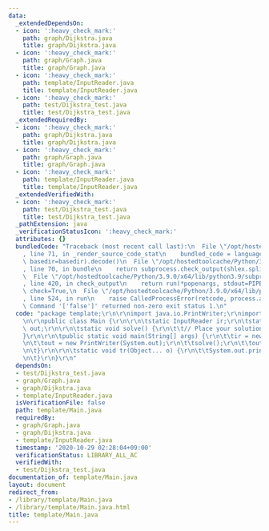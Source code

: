 ```yaml
---
data:
  _extendedDependsOn:
  - icon: ':heavy_check_mark:'
    path: graph/Dijkstra.java
    title: graph/Dijkstra.java
  - icon: ':heavy_check_mark:'
    path: graph/Graph.java
    title: graph/Graph.java
  - icon: ':heavy_check_mark:'
    path: template/InputReader.java
    title: template/InputReader.java
  - icon: ':heavy_check_mark:'
    path: test/Dijkstra_test.java
    title: test/Dijkstra_test.java
  _extendedRequiredBy:
  - icon: ':heavy_check_mark:'
    path: graph/Dijkstra.java
    title: graph/Dijkstra.java
  - icon: ':heavy_check_mark:'
    path: graph/Graph.java
    title: graph/Graph.java
  - icon: ':heavy_check_mark:'
    path: template/InputReader.java
    title: template/InputReader.java
  _extendedVerifiedWith:
  - icon: ':heavy_check_mark:'
    path: test/Dijkstra_test.java
    title: test/Dijkstra_test.java
  _pathExtension: java
  _verificationStatusIcon: ':heavy_check_mark:'
  attributes: {}
  bundledCode: "Traceback (most recent call last):\n  File \"/opt/hostedtoolcache/Python/3.9.0/x64/lib/python3.9/site-packages/onlinejudge_verify/documentation/build.py\"\
    , line 71, in _render_source_code_stat\n    bundled_code = language.bundle(stat.path,\
    \ basedir=basedir).decode()\n  File \"/opt/hostedtoolcache/Python/3.9.0/x64/lib/python3.9/site-packages/onlinejudge_verify/languages/user_defined.py\"\
    , line 70, in bundle\n    return subprocess.check_output(shlex.split(command))\n\
    \  File \"/opt/hostedtoolcache/Python/3.9.0/x64/lib/python3.9/subprocess.py\"\
    , line 420, in check_output\n    return run(*popenargs, stdout=PIPE, timeout=timeout,\
    \ check=True,\n  File \"/opt/hostedtoolcache/Python/3.9.0/x64/lib/python3.9/subprocess.py\"\
    , line 524, in run\n    raise CalledProcessError(retcode, process.args,\nsubprocess.CalledProcessError:\
    \ Command '['false']' returned non-zero exit status 1.\n"
  code: "package template;\r\n\r\nimport java.io.PrintWriter;\r\nimport java.util.Arrays;\r\
    \n\r\npublic class Main {\r\n\r\n\tstatic InputReader ir;\r\n\tstatic PrintWriter\
    \ out;\r\n\r\n\tstatic void solve() {\r\n\t\t// Place your solution here.\r\n\t\
    }\r\n\r\n\tpublic static void main(String[] args) {\r\n\t\tir = new InputReader(System.in);\r\
    \n\t\tout = new PrintWriter(System.out);\r\n\t\tsolve();\r\n\t\tout.flush();\r\
    \n\t}\r\n\r\n\tstatic void tr(Object... o) {\r\n\t\tSystem.out.println(Arrays.deepToString(o));\r\
    \n\t}\r\n}\r\n"
  dependsOn:
  - test/Dijkstra_test.java
  - graph/Graph.java
  - graph/Dijkstra.java
  - template/InputReader.java
  isVerificationFile: false
  path: template/Main.java
  requiredBy:
  - graph/Graph.java
  - graph/Dijkstra.java
  - template/InputReader.java
  timestamp: '2020-10-29 02:28:04+09:00'
  verificationStatus: LIBRARY_ALL_AC
  verifiedWith:
  - test/Dijkstra_test.java
documentation_of: template/Main.java
layout: document
redirect_from:
- /library/template/Main.java
- /library/template/Main.java.html
title: template/Main.java
---
```

